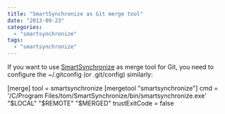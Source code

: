 ```yaml
---
title: "SmartSynchronize as Git merge tool"
date: "2013-09-23"
categories: 
  - "smartsynchronize"
tags: 
  - "smartsynchronize"
---
```


If you want to use [SmartSynchronize](http://www.syntevo.com/smartsynchronize) as merge tool for Git, you need to configure the ~/.gitconfig (or .git/config) similarly:

\[merge\]
        tool = smartsynchronize
\[mergetool "smartsynchronize"\]
        cmd = '/C/Program Files/tom/SmartSynchronize/bin/smartsynchronize.exe' "$LOCAL" "$REMOTE" "$MERGED"
        trustExitCode = false

